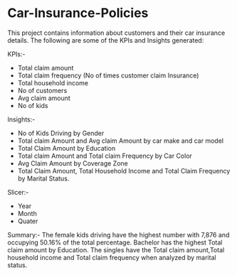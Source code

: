 # Car-Insurance-Policies
This project contains information about customers and their car insurance details. 
The following are some of the KPIs and Insights generated:

 KPIs:-
- Total claim amount 
- ⁠Total claim frequency (No of times customer claim Insurance)
- ⁠Total household income 
- ⁠No of customers 
- ⁠Avg claim amount 
- ⁠No of kids

Insights:-
- No of Kids Driving by Gender 
- ⁠Total claim Amount and Avg claim Amount by car make and car model
- ⁠Total Claim Amount by Education
- ⁠Total claim Amount and Total claim Frequency by Car Color
- ⁠Avg Claim Amount by Coverage Zone
- ⁠Total Claim Amount, Total Household Income and Total Claim Frequency by Marital Status.

Slicer:-
- Year
- ⁠Month
- ⁠Quater

Summary:- The female kids driving have the highest number with 7,876 and occupying 50.16% of the total percentage. 
Bachelor has the highest Total claim amount by Education. 
The singles have the Total claim amount,Total household income and Total claim frequency when analyzed by marital status. 
